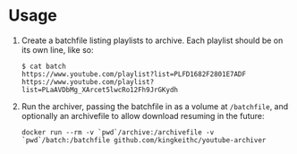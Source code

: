 # Usage

1. Create a batchfile listing playlists to archive. Each playlist should be on its own line, like so:
	```
	$ cat batch
	https://www.youtube.com/playlist?list=PLFD1682F2801E7ADF
	https://www.youtube.com/playlist?list=PLaAVDbMg_XArcet5lwcRo12Fh9JrGKydh
	```

2. Run the archiver, passing the batchfile in as a volume at `/batchfile`, and optionally an archivefile to allow download resuming in the future:
	```
	docker run --rm -v `pwd`/archive:/archivefile -v `pwd`/batch:/batchfile github.com/kingkeithc/youtube-archiver
	```
